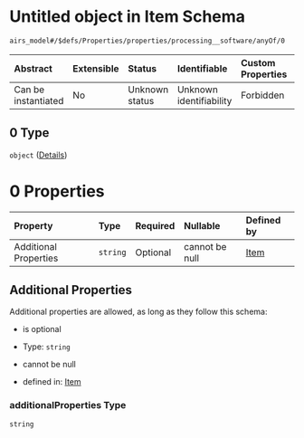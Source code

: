 # Untitled object in Item Schema

```txt
airs_model#/$defs/Properties/properties/processing__software/anyOf/0
```



| Abstract            | Extensible | Status         | Identifiable            | Custom Properties | Additional Properties | Access Restrictions | Defined In                                                                |
| :------------------ | :--------- | :------------- | :---------------------- | :---------------- | :-------------------- | :------------------ | :------------------------------------------------------------------------ |
| Can be instantiated | No         | Unknown status | Unknown identifiability | Forbidden         | Allowed               | none                | [model.schema.json\*](../../out/model.schema.json "open original schema") |

## 0 Type

`object` ([Details](model-defs-properties-properties-a-dictionary-with-nameversion-for-keyvalue-describing-one-or-more-softwares-that-produced-the-data-anyof-0.md))

# 0 Properties

| Property              | Type     | Required | Nullable       | Defined by                                                                                                                                                                                                                                                              |
| :-------------------- | :------- | :------- | :------------- | :---------------------------------------------------------------------------------------------------------------------------------------------------------------------------------------------------------------------------------------------------------------------- |
| Additional Properties | `string` | Optional | cannot be null | [Item](model-defs-properties-properties-a-dictionary-with-nameversion-for-keyvalue-describing-one-or-more-softwares-that-produced-the-data-anyof-0-additionalproperties.md "airs_model#/$defs/Properties/properties/processing__software/anyOf/0/additionalProperties") |

## Additional Properties

Additional properties are allowed, as long as they follow this schema:



*   is optional

*   Type: `string`

*   cannot be null

*   defined in: [Item](model-defs-properties-properties-a-dictionary-with-nameversion-for-keyvalue-describing-one-or-more-softwares-that-produced-the-data-anyof-0-additionalproperties.md "airs_model#/$defs/Properties/properties/processing__software/anyOf/0/additionalProperties")

### additionalProperties Type

`string`
